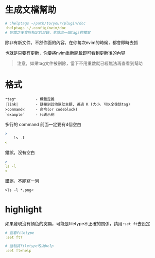 # 生成文檔幫助

```yaml
# :helptags ~/path/to/your/plugin/doc
:helptags ~/.config/nvim/doc
# 完成之後會於指定的目錄，生成出一個tags的檔案
```

除非有新文件，不然你面的內容，在你每次nvim的時候，都會即時去抓

也就是只要有更新，你要將nvim重新開啟即可看到更新後的內容

> 注意，如果tag文件被刪除，當下不用重啟就已經無法再查看到幫助

# 格式

```
*tag*         - 標籤定義
|link|        - 鏈接到其他幫助主題, 透過 K (大小，可以全往該tag)
>command<     - 命令(or codeblock)
`example`     - 代碼示例
```

多行的 command 前面一定要有4個空白
```yaml
>    
    ls -l
<
```

錯誤，沒有空白
```yaml
>    
ls -l
<    
```

錯誤，不能寫一列
```
>ls -l *.png<    
```

# highlight

如果發現沒有顏色的突顯，可能是filetype不正確的關係，請用`:set ft`去設定

```yaml
# 查看filetype
:set ft?

# 強制將filetype改為help
:set ft=help
```